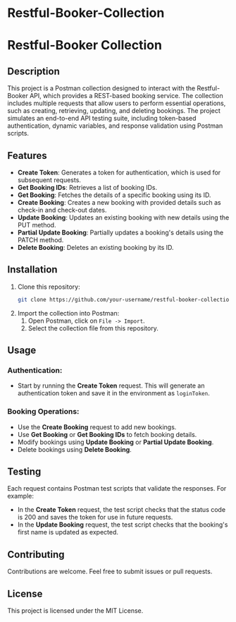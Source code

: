 # Restful-Booker-Collection

# Restful-Booker Collection

## Description
This project is a Postman collection designed to interact with the Restful-Booker API, which provides a REST-based booking service. The collection includes multiple requests that allow users to perform essential operations, such as creating, retrieving, updating, and deleting bookings. The project simulates an end-to-end API testing suite, including token-based authentication, dynamic variables, and response validation using Postman scripts.

## Features
- **Create Token**: Generates a token for authentication, which is used for subsequent requests.
- **Get Booking IDs**: Retrieves a list of booking IDs.
- **Get Booking**: Fetches the details of a specific booking using its ID.
- **Create Booking**: Creates a new booking with provided details such as check-in and check-out dates.
- **Update Booking**: Updates an existing booking with new details using the PUT method.
- **Partial Update Booking**: Partially updates a booking's details using the PATCH method.
- **Delete Booking**: Deletes an existing booking by its ID.

## Installation
1. Clone this repository:
   ```bash
   git clone https://github.com/your-username/restful-booker-collection.git
2. Import the collection into Postman:
    1. Open Postman, click on `File -> Import`.
    2. Select the collection file from this repository.

## Usage
### Authentication:
- Start by running the **Create Token** request. This will generate an authentication token and save it in the environment as `loginToken`.

### Booking Operations:
- Use the **Create Booking** request to add new bookings.
- Use **Get Booking** or **Get Booking IDs** to fetch booking details.
- Modify bookings using **Update Booking** or **Partial Update Booking**.
- Delete bookings using **Delete Booking**.

## Testing
Each request contains Postman test scripts that validate the responses. For example:
- In the **Create Token** request, the test script checks that the status code is 200 and saves the token for use in future requests.
- In the **Update Booking** request, the test script checks that the booking's first name is updated as expected.

## Contributing
Contributions are welcome. Feel free to submit issues or pull requests.

## License
This project is licensed under the MIT License.
